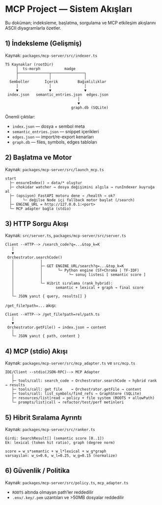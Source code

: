 # MCP Project — Sistem Akışları

Bu doküman; indeksleme, başlatma, sorgulama ve MCP etkileşim akışlarını ASCII diyagramlarla özetler.

## 1) İndeksleme (Gelişmiş)

Kaynak: `packages/mcp-server/src/indexer.ts`

```
TS Kaynaklar (rootDir)
     │  ts-morph           madge
     ├──────────────┬───────────────┐
     │              │               │
  Semboller       İçerik         Bağımlılıklar
     │              │               │
     ▼              ▼               ▼
 index.json   semantic_entries.json  edges.json
                                 │
                                 ▼
                              graph.db (SQLite)
```

Önemli çıktılar:
- `index.json` — dosya + sembol meta
- `semantic_entries.json` — snippet içerikleri
- `edges.json` — import/re-export kenarları
- `graph.db` — files, symbols, edges tabloları

## 2) Başlatma ve Motor

Kaynak: `packages/mcp-server/src/launch_mcp.ts`

```
start
  ├─ ensureIndex() → data/* oluştur
  ├─ chokidar watcher → dosya değişimini algıla → runIndexer kuyruğa al
  ├─ (opsiyon) FastAPI motoru dene → /health → ok?
  │     └─ değilse Node içi fallback motor başlat (/search)
  ├─ ENGINE_URL = http://127.0.0.1:<port>
  └─ MCP adapter bağla (stdio)
```

## 3) HTTP Sorgu Akışı

Kaynak: `src/server.ts`, `packages/mcp-server/src/server.ts`

```
Client --HTTP--> /search_code?q=...&top_k=K
   │
   ▼
 Orchestrator.searchCode()
   │            │
   │            ├─ GET ENGINE_URL/search?q=...&top_k=K
   │            │       └─ Python engine (ST+Chroma | TF-IDF)
   │            │            └─ sonuç listesi [ semantic score ]
   │            │
   │            └─ Hibrit sıralama (rank_hybrid):
   │                   semantic + lexical + graph → final score
   │
   └─ JSON yanıt { query, results[] }
```

`/get_file?path=...` akışı:
```
Client --HTTP--> /get_file?path=rel/path.ts
   │
   ▼
 Orchestrator.getFile() → index.json → content
   │
   └─ JSON yanıt { path, content }
```

## 4) MCP (stdio) Akışı

Kaynak: `packages/mcp-server/src/mcp_adapter.ts` ve `src/mcp.ts`

```
IDE/Client --stdio(JSON-RPC)--> MCP Adapter
   │
   ├─ tools/call: search_code → Orchestrator.searchCode → hybrid rank → results
   ├─ tools/call: get_file    → Orchestrator.getFile → content
   ├─ tools/call: list_symbols/find_refs → GraphStore (SQLite)
   ├─ resources/list|read → policy + file system (ROOTS + allowPath)
   └─ prompts/list|call → refactor/test/perf metinleri
```

## 5) Hibrit Sıralama Ayrıntı

Kaynak: `packages/mcp-server/src/ranker.ts`

```
Girdi: SearchResult[] (semantic score [0..1])
Ek: lexical (token hit ratio), graph (degree norm)

score = w_s*semantic + w_l*lexical + w_g*graph
varsayılan: w_s=0.6, w_l=0.25, w_g=0.15 (normalize)
```

## 6) Güvenlik / Politika

Kaynak: `packages/mcp-server/src/policy.ts`, `mcp_adapter.ts`
- `ROOTS` altında olmayan path’ler reddedilir
- `.env/.key/.pem` uzantıları ve >50MB dosyalar reddedilir
